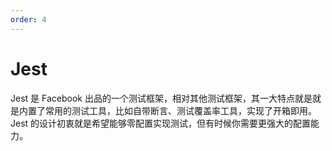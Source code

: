 ```yaml
---
order: 4
---
```


# Jest

Jest 是 Facebook 出品的一个测试框架，相对其他测试框架，其一大特点就是就是内置了常用的测试工具，比如自带断言、测试覆盖率工具，实现了开箱即用。Jest 的设计初衷就是希望能够零配置实现测试，但有时候你需要更强大的配置能力。

